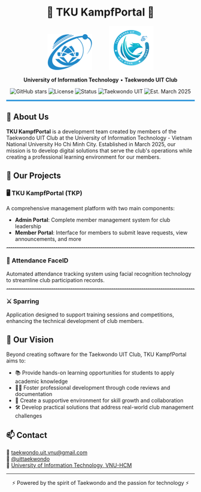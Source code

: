 <div align="center">

<h1>🥋 TKU KampfPortal 🥋</h1>

<div>
  <img src=".././assets/images/university_logo.svg" width="120" alt="University Logo" style="margin: 0 20px;"/>
  <img src=".././assets/images/club_logo.png" width="120" alt="Taekwondo UIT Club Logo" style="margin: 0 20px;"/>
</div>

<div>
  <p><b>University of Information Technology</b> • <b>Taekwondo UIT Club</b></p>
</div>

<img src="https://img.shields.io/github/stars/tku-kampfportal/tku-kampfportal?style=social" alt="GitHub stars" />
<img src="https://img.shields.io/badge/license-MIT-blue" alt="License"/>
<img src="https://img.shields.io/badge/status-active-success" alt="Status"/>
<img src="https://img.shields.io/badge/Taekwondo-UIT-3498db" alt="Taekwondo UIT"/>
<img src="https://img.shields.io/badge/Est.-March%202025-green" alt="Est. March 2025"/>

</div>

<hr style="border: 1px solid #3498db; background-color: #3498db; height: 2px">

## 📜 About Us

**TKU KampfPortal** is a development team created by members of the Taekwondo UIT Club at the University of Information Technology - Vietnam National University Ho Chi Minh City. Established in March 2025, our mission is to develop digital solutions that serve the club's operations while creating a professional learning environment for our members.

## 🚀 Our Projects

### 🖥️ TKU KampfPortal (TKP)

A comprehensive management platform with two main components:

- **Admin Portal**: Complete member management system for club leadership
- **Member Portal**: Interface for members to submit leave requests, view announcements, and more

<hr style="border: 0; border-top: 1px dashed #ccc;">

### 👤 Attendance FaceID

Automated attendance tracking system using facial recognition technology to streamline club participation records.

<hr style="border: 0; border-top: 1px dashed #ccc;">

### ⚔️ Sparring

Application designed to support training sessions and competitions, enhancing the technical development of club members.

## 🌟 Our Vision

Beyond creating software for the Taekwondo UIT Club, TKU KampfPortal aims to:

- 📚 Provide hands-on learning opportunities for students to apply academic knowledge
- 👨‍💻 Foster professional development through code reviews and documentation
- 🤝 Create a supportive environment for skill growth and collaboration
- 🛠️ Develop practical solutions that address real-world club management challenges

## 📫 Contact

<div align="left">
  <div>
    📧 <a href="mailto:taekwondo.uit.vnu@gmail.com">taekwondo.uit.vnu@gmail.com</a>
  </div>
  <div>
    📱 <a href="https://www.facebook.com/uittaekwondo">@uittaekwondo</a>
  </div>
  <div>
    📍 <a href="https://maps.app.goo.gl/oZbAj4Zb91FVcggv5">University of Information Technology, VNU-HCM</a>
  </div>
</div>

---

<div align="center">
⚡ Powered by the spirit of Taekwondo and the passion for technology ⚡
</div>
